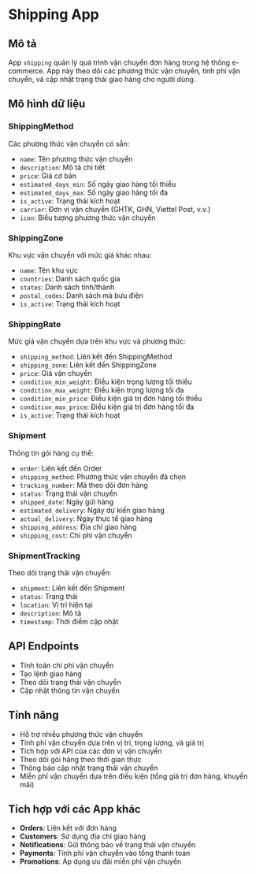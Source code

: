 # Shipping App

## Mô tả
App `shipping` quản lý quá trình vận chuyển đơn hàng trong hệ thống e-commerce. App này theo dõi các phương thức vận chuyển, tính phí vận chuyển, và cập nhật trạng thái giao hàng cho người dùng.

## Mô hình dữ liệu

### ShippingMethod
Các phương thức vận chuyển có sẵn:
- `name`: Tên phương thức vận chuyển
- `description`: Mô tả chi tiết
- `price`: Giá cơ bản
- `estimated_days_min`: Số ngày giao hàng tối thiểu
- `estimated_days_max`: Số ngày giao hàng tối đa
- `is_active`: Trạng thái kích hoạt
- `carrier`: Đơn vị vận chuyển (GHTK, GHN, Viettel Post, v.v.)
- `icon`: Biểu tượng phương thức vận chuyển

### ShippingZone
Khu vực vận chuyển với mức giá khác nhau:
- `name`: Tên khu vực
- `countries`: Danh sách quốc gia
- `states`: Danh sách tỉnh/thành
- `postal_codes`: Danh sách mã bưu điện
- `is_active`: Trạng thái kích hoạt

### ShippingRate
Mức giá vận chuyển dựa trên khu vực và phương thức:
- `shipping_method`: Liên kết đến ShippingMethod
- `shipping_zone`: Liên kết đến ShippingZone
- `price`: Giá vận chuyển
- `condition_min_weight`: Điều kiện trọng lượng tối thiểu
- `condition_max_weight`: Điều kiện trọng lượng tối đa
- `condition_min_price`: Điều kiện giá trị đơn hàng tối thiểu
- `condition_max_price`: Điều kiện giá trị đơn hàng tối đa
- `is_active`: Trạng thái kích hoạt

### Shipment
Thông tin gói hàng cụ thể:
- `order`: Liên kết đến Order
- `shipping_method`: Phương thức vận chuyển đã chọn
- `tracking_number`: Mã theo dõi đơn hàng
- `status`: Trạng thái vận chuyển
- `shipped_date`: Ngày gửi hàng
- `estimated_delivery`: Ngày dự kiến giao hàng
- `actual_delivery`: Ngày thực tế giao hàng
- `shipping_address`: Địa chỉ giao hàng
- `shipping_cost`: Chi phí vận chuyển

### ShipmentTracking
Theo dõi trạng thái vận chuyển:
- `shipment`: Liên kết đến Shipment
- `status`: Trạng thái
- `location`: Vị trí hiện tại
- `description`: Mô tả
- `timestamp`: Thời điểm cập nhật

## API Endpoints
- Tính toán chi phí vận chuyển
- Tạo lệnh giao hàng
- Theo dõi trạng thái vận chuyển
- Cập nhật thông tin vận chuyển

## Tính năng
- Hỗ trợ nhiều phương thức vận chuyển
- Tính phí vận chuyển dựa trên vị trí, trọng lượng, và giá trị
- Tích hợp với API của các đơn vị vận chuyển
- Theo dõi gói hàng theo thời gian thực
- Thông báo cập nhật trạng thái vận chuyển
- Miễn phí vận chuyển dựa trên điều kiện (tổng giá trị đơn hàng, khuyến mãi)

## Tích hợp với các App khác
- **Orders**: Liên kết với đơn hàng
- **Customers**: Sử dụng địa chỉ giao hàng
- **Notifications**: Gửi thông báo về trạng thái vận chuyển
- **Payments**: Tính phí vận chuyển vào tổng thanh toán
- **Promotions**: Áp dụng ưu đãi miễn phí vận chuyển
